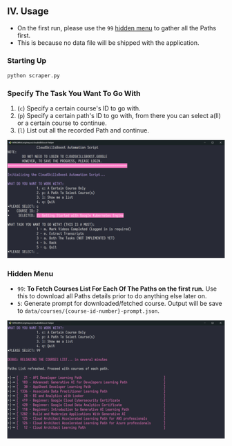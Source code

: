 ## IV. Usage

- On the first run, please use the `99` [hidden menu](#hidden-menu) to gather all the Paths first.
- This is because no data file will be shipped with the application.

### Starting Up

```bash
python scraper.py
```

### Specify The Task You Want To Go With

1. (`c`) Specify a certain course's ID to go with.
2. (`p`) Specify a certain path's ID to go with, from there you can select a(ll) or a certain course to continue.
3. (`l`) List out all the recorded Path and continue.

![Welcome Screen](assets/welcome-example.png)

### Hidden Menu

- `99`: **To Fetch Courses List For Each Of The Paths on the first run.** Use this to download all Paths details prior to do anything else later on.
- `5`: Generate prompt for downloaded/fetched course. Output will be save to `data/courses/{course-id-number}-prompt.json`.

![Hidden Menu 99](assets/hidden-menu-99.png)
